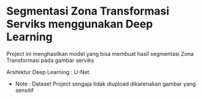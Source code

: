 # Segmentasi Zona Transformasi Serviks menggunakan Deep Learning
Project ini menghasilkan model yang bisa membuat hasil segmentasi Zona Transformasi pada gambar serviks

Arsitektur Deep Learning : U-Net
- Note : Dataset Project sengaja tidak diupload dikarenakan gambar yang sensitif
